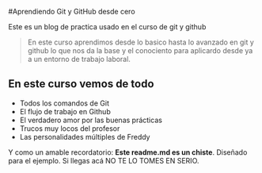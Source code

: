 #Aprendiendo Git y GitHub desde cero

Este es un blog de practica usado en el curso de git y github

>En este curso aprendimos desde lo basico hasta lo avanzado en git y github
>lo que nos da la base y el conociento para aplicardo desde ya a un entorno de trabajo laboral.

## En este curso vemos de todo
* Todos los comandos de Git
* El flujo de trabajo en Github
* El verdadero amor por las buenas prácticas
* Trucos muy locos del profesor
* Las personalidades múltiples de Freddy

Y como un amable recordatorio: **Este readme.md es un chiste**.  Diseñado para el ejemplo. Si llegas acá NO TE LO TOMES EN SERIO.